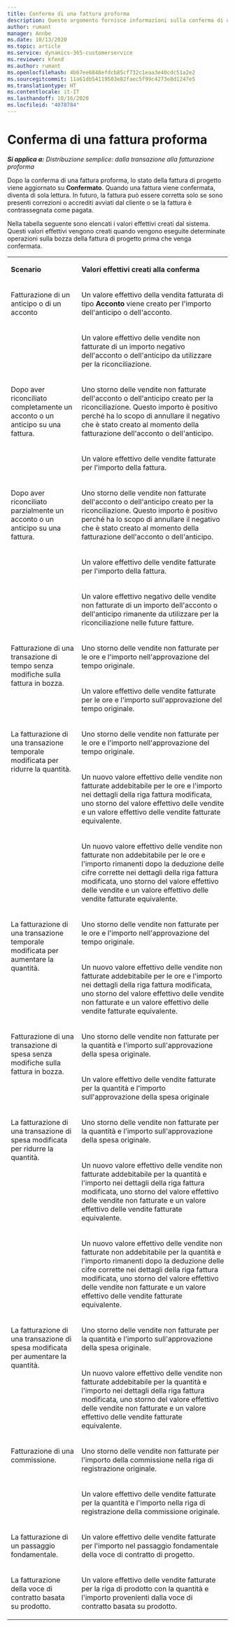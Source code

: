 ```yaml
---
title: Conferma di una fattura proforma
description: Questo argomento fornisce informazioni sulla conferma di una fattura proforma in Project Operations.
author: rumant
manager: Annbe
ms.date: 10/13/2020
ms.topic: article
ms.service: dynamics-365-customerservice
ms.reviewer: kfend
ms.author: rumant
ms.openlocfilehash: 4b67ee6848efdcb85cf732c1eaa3e40cdc51a2e2
ms.sourcegitcommit: 11a61db54119503e82faec5f99c4273e8d1247e5
ms.translationtype: HT
ms.contentlocale: it-IT
ms.lasthandoff: 10/16/2020
ms.locfileid: "4078784"
---
```

# <a name="confirming-a-proforma-invoice"></a>Conferma di una fattura proforma

_**Si applica a:** Distribuzione semplice: dalla transazione alla fatturazione proforma_


Dopo la conferma di una fattura proforma, lo stato della fattura di progetto viene aggiornato su **Confermato**. Quando una fattura viene confermata, diventa di sola lettura. In futuro, la fattura può essere corretta solo se sono presenti correzioni o accrediti avviati dal cliente o se la fattura è contrassegnata come pagata.

Nella tabella seguente sono elencati i valori effettivi creati dal sistema. Questi valori effettivi vengono creati quando vengono eseguite determinate operazioni sulla bozza della fattura di progetto prima che venga confermata.

<table border="0" cellspacing="0" cellpadding="0">
    <tbody>
        <tr>
            <td width="216" valign="top">
                <p>
                    <strong>Scenario</strong>
                </p>
            </td>
            <td width="808" valign="top">
                <p>
                    <strong>Valori effettivi creati alla conferma</strong>
                </p>
            </td>
        </tr>
        <tr>
            <td width="216" rowspan="2" valign="top">
                <p>
Fatturazione di un anticipo o di un acconto </p>
            </td>
            <td width="408" valign="top">
                <p>
Un valore effettivo della vendita fatturata di tipo <strong>Acconto</strong> viene creato per l'importo dell'anticipo o dell'acconto.
                </p>
            </td>
        </tr>
        <tr>
            <td width="408" valign="top">
                <p>
Un valore effettivo delle vendite non fatturate di un importo negativo dell'acconto o dell'anticipo da utilizzare per la riconciliazione.
                </p>
            </td>
        </tr>
        <tr>
            <td width="216" rowspan="2" valign="top">
                <p>
Dopo aver riconciliato completamente un acconto o un anticipo su una fattura.
                </p>
            </td>
            <td width="408" valign="top">
                <p>
Uno storno delle vendite non fatturate dell'acconto o dell'anticipo creato per la riconciliazione. Questo importo è positivo perché ha lo scopo di annullare il negativo che è stato creato al momento della fatturazione dell'acconto o dell'anticipo.
                </p>
            </td>
        </tr>
        <tr>
            <td width="408" valign="top">
                <p>
Un valore effettivo delle vendite fatturate per l'importo della fattura.
                </p>
            </td>
        </tr>
        <tr>
            <td width="216" rowspan="3" valign="top">
                <p>
Dopo aver riconciliato parzialmente un acconto o un anticipo su una fattura.
                </p>
            </td>
            <td width="408" valign="top">
                <p>
Uno storno delle vendite non fatturate dell'acconto o dell'anticipo creato per la riconciliazione. Questo importo è positivo perché ha lo scopo di annullare il negativo che è stato creato al momento della fatturazione dell'acconto o dell'anticipo.
                </p>
            </td>
        </tr>
        <tr>
            <td width="408" valign="top">
                <p>
Un valore effettivo delle vendite fatturate per l'importo della fattura.
                </p>
            </td>
        </tr>
        <tr>
            <td width="408" valign="top">
                <p>
Un valore effettivo negativo delle vendite non fatturate di un importo dell'acconto o dell'anticipo rimanente da utilizzare per la riconciliazione nelle future fatture.
                </p>
            </td>
        </tr>
        <tr>
            <td width="216" rowspan="2" valign="top">
                <p>
Fatturazione di una transazione di tempo senza modifiche sulla fattura in bozza.
                </p>
            </td>
            <td width="408" valign="top">
                <p>
Uno storno delle vendite non fatturate per le ore e l'importo nell'approvazione del tempo originale.
                </p>
            </td>
        </tr>
        <tr>
            <td width="408" valign="top">
                <p>
Un valore effettivo delle vendite fatturate per le ore e l'importo sull'approvazione del tempo originale.
                </p>
            </td>
        </tr>
        <tr>
            <td width="216" rowspan="3" valign="top">
                <p>
La fatturazione di una transazione temporale modificata per ridurre la quantità.
                </p>
            </td>
            <td width="408" valign="top">
                <p>
Uno storno delle vendite non fatturate per le ore e l'importo nell'approvazione del tempo originale.
                </p>
            </td>
        </tr>
        <tr>
            <td width="408" valign="top">
                <p>
Un nuovo valore effettivo delle vendite non fatturate addebitabile per le ore e l'importo nei dettagli della riga fattura modificata, uno storno del valore effettivo delle vendite e un valore effettivo delle vendite fatturate equivalente.
                </p>
            </td>
        </tr>
        <tr>
            <td width="408" valign="top">
                <p>
Un nuovo valore effettivo delle vendite non fatturate non addebitabile per le ore e l'importo rimanenti dopo la deduzione delle cifre corrette nei dettagli della riga fattura modificata, uno storno del valore effettivo delle vendite e un valore effettivo delle vendite fatturate equivalente.
                </p>
            </td>
        </tr>
        <tr>
            <td width="216" rowspan="2" valign="top">
                <p>
La fatturazione di una transazione temporale modificata per aumentare la quantità.
                </p>
            </td>
            <td width="408" valign="top">
                <p>
Uno storno delle vendite non fatturate per le ore e l'importo nell'approvazione del tempo originale.
                </p>
            </td>
        </tr>
        <tr>
            <td width="408" valign="top">
                <p>
Un nuovo valore effettivo delle vendite non fatturate addebitabile per le ore e l'importo nei dettagli della riga fattura modificata, uno storno del valore effettivo delle vendite non fatturate e un valore effettivo delle vendite fatturate equivalente.
                </p>
            </td>
        </tr>
        <tr>
            <td width="216" rowspan="2" valign="top">
                <p>
Fatturazione di una transazione di spesa senza modifiche sulla fattura in bozza.
                </p>
            </td>
            <td width="408" valign="top">
                <p>
Uno storno delle vendite non fatturate per la quantità e l'importo sull'approvazione della spesa originale.
                </p>
            </td>
        </tr>
        <tr>
            <td width="408" valign="top">
                <p>
Un valore effettivo delle vendite fatturate per la quantità e l'importo sull'approvazione della spesa originale </p>
            </td>
        </tr>
        <tr>
            <td width="216" rowspan="3" valign="top">
                <p>
La fatturazione di una transazione di spesa modificata per ridurre la quantità.
                </p>
            </td>
            <td width="408" valign="top">
                <p>
Uno storno delle vendite non fatturate per la quantità e l'importo sull'approvazione della spesa originale.
                </p>
            </td>
        </tr>
        <tr>
            <td width="408" valign="top">
                <p>
Un nuovo valore effettivo delle vendite non fatturate addebitabile per la quantità e l'importo nei dettagli della riga fattura modificata, uno storno del valore effettivo delle vendite non fatturate e un valore effettivo delle vendite fatturate equivalente.
                </p>
            </td>
        </tr>
        <tr>
            <td width="408" valign="top">
                <p>
Un nuovo valore effettivo delle vendite non fatturate non addebitabile per la quantità e l'importo rimanenti dopo la deduzione delle cifre corrette nei dettagli della riga fattura modificata, uno storno del valore effettivo delle vendite non fatturate e un valore effettivo delle vendite fatturate equivalente.
                </p>
            </td>
        </tr>
        <tr>
            <td width="216" rowspan="2" valign="top">
                <p>
La fatturazione di una transazione di spesa modificata per aumentare la quantità.
                </p>
            </td>
            <td width="408" valign="top">
                <p>
Uno storno delle vendite non fatturate per la quantità e l'importo sull'approvazione della spesa originale.
                </p>
            </td>
        </tr>
        <tr>
            <td width="408" valign="top">
                <p>
Un nuovo valore effettivo delle vendite non fatturate addebitabile per la quantità e l'importo nei dettagli della riga fattura modificata, uno storno del valore effettivo delle vendite non fatturate e un valore effettivo delle vendite fatturate equivalente. 
                </p>
            </td>
        </tr>
        <tr>
            <td width="216" rowspan="2" valign="top">
                <p>
Fatturazione di una commissione.
                </p>
            </td>
            <td width="408" valign="top">
                <p>
Uno storno delle vendite non fatturate per l'importo della commissione nella riga di registrazione originale.
                </p>
            </td>
        </tr>
        <tr>
            <td width="408" valign="top">
                <p>
Un valore effettivo delle vendite fatturate per la quantità e l'importo nella riga di registrazione della commissione originale.
                </p>
            </td>
        </tr>
        <tr>
            <td width="216" valign="top">
                <p>
La fatturazione di un passaggio fondamentale.
                </p>
            </td>
            <td width="408" valign="top">
                <p>
Un valore effettivo delle vendite fatturate per l'importo nel passaggio fondamentale della voce di contratto di progetto.
                </p>
            </td>
        </tr>
        <tr>
            <td width="216" valign="top">
                <p>
La fatturazione della voce di contratto basata su prodotto.
                </p>
            </td>
            <td width="408" valign="top">
                <p>
Un valore effettivo delle vendite fatturate per la riga di prodotto con la quantità e l'importo provenienti dalla voce di contratto basata su prodotto.
                </p>
            </td>
        </tr>
    </tbody>
</table>
